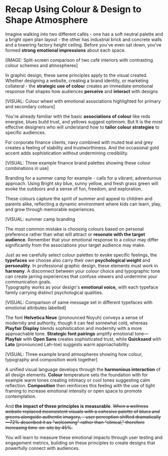 # Recap Using Colour & Design to Shape Atmosphere

Imagine walking into two different cafés \- one has a soft neutral palette and a bright open plan layout \- the other has industrial brick and concrete walls and a towering factory height ceiling. Before you've even sat down, you've formed **strong emotional impressions** about each space.

\[IMAGE: Split-screen comparison of two café interiors with contrasting colour schemes and atmospheres\]

In graphic design, these same principles apply to the visual created.   
Whether designing a website, creating a brand identity, or marketing collateral \- the **strategic use of colou**r creates an immediate emotional response that shapes how audiences **perceive** and **interact** with designs

\[VISUAL: Colour wheel with emotional associations highlighted for primary and secondary colours\]

You're already familiar with the basic **associations of colour** like reds energise, blues build trust, and yellows suggest optimism. But It is the most effective designers who will understand how to **tailor colour strategies** to specific audiences.

For corporate finance clients, navy combined with muted teal and grey creates a feeling of stability and trustworthiness. And the occasional gold accent adds sophistication without undermining credibility.

\[VISUAL: Three example finance brand palettes showing these colour combinations in use\]

Branding for a summer camp for example \- calls for a vibrant, adventurous approach. Using Bright sky blue, sunny yellow, and fresh grass green will evoke the outdoors and a sense of fun, freedom, and exploration. 

These colours capture the spirit of summer and appeal to children and parents alike, reflecting a dynamic environment where kids can learn, play, and grow through memorable experiences.

\[VISUAL: summer camp branding

The most common mistake is choosing colours based on personal preference rather than what will attract or **resonate with the target audience**. Remember that your emotional response to a colour may differ significantly from the associations your target audience may make.

Just as we carefully select colour palettes to evoke specific feelings, the **typefaces** we choose also carry their own **psychological weight** and **personality**. In professional graphic design, these elements must work in **harmony**. A disconnect between your colour choice and typographic tone can create jarring experiences that confuse viewers and undermine your communication goals.  
Typography works as your design's **emotional voice,** with each typeface family carrying distinct psychological qualities.

\[VISUAL: Comparison of same message set in different typefaces with emotional attributes labelled\]

The font **Helvetica Neue** (pronounced Noyuh) conveys a sense of modernity and authority, though it can feel somewhat cold, whereas **Playfair Display** blends sophistication and modernity with a more approachable tone. **Strategic font pairings** amplify emotional tone—**Playfair** with **Open Sans** creates sophisticated trust, while **Quicksand** with **Lato** (pronounced Lah\-toe) suggests warm approachability.

\[VISUAL: Three example brand atmospheres showing how colour, typography and composition work together\]

A unified visual language develops through the **harmonious interaction** of all design elements. **Colour** temperature sets the foundation with for example warm tones creating intimacy or cool tones suggesting calm reflection. **Composition** then reinforces this feeling with the use of tight framing to increase emotional intensity or open space to promote contemplation.

And **the impact of these principles is measurable**. ~~When a wellness website replaced inconsistent visuals with a cohesive palette of blues and greens alongside authentic imagery, \- user perception shifted dramatically—72% described it as "welcoming" rather than "clinical," therefore increasing time-on-site by 45%.~~

You will learn to measure these emotional impacts through user testing and engagement metrics, building on these principles to create designs that powerfully connect with audiences.  
